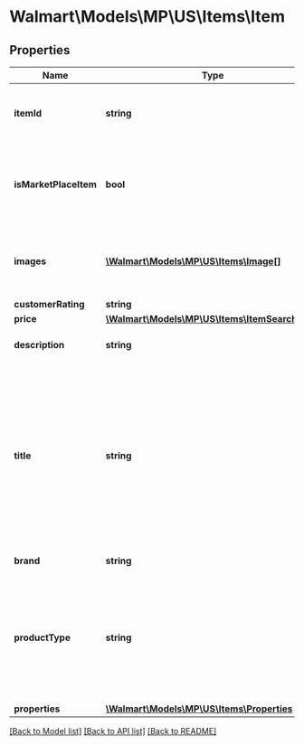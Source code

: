 # Walmart\Models\MP\US\Items\Item

## Properties

Name | Type | Description | Notes
------------ | ------------- | ------------- | -------------
**itemId** | **string** | Specifies the item identifier generated by Walmart. | [optional]
**isMarketPlaceItem** | **bool** | Specifies whether or not this item is available by other sellers in the Marketplace. | [optional]
**images** | [**\Walmart\Models\MP\US\Items\Image[]**](Image.md) | Provides images associated with the item product listing. | [optional]
**customerRating** | **string** |  | [optional]
**price** | [**\Walmart\Models\MP\US\Items\ItemSearchPrice**](ItemSearchPrice.md) |  | [optional]
**description** | **string** | Specifies the catalog item description. | [optional]
**title** | **string** | Provides the seller-specified alphanumeric string that uniquely identifies the product name. Example: 'Sterling Silver Blue Diamond Heart Pendant with 18in Chain'. | [optional]
**brand** | **string** | Specifies the item brand. | [optional]
**productType** | **string** | Provides the seller-specified alphanumeric string that uniquely identifies the Product Type. Example: 'Diamond'. | [optional]
**properties** | [**\Walmart\Models\MP\US\Items\Properties**](Properties.md) |  | [optional]


[[Back to Model list]](./) [[Back to API list]](../../../../../README.md#supported-apis) [[Back to README]](../../../../../README.md)
